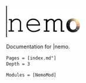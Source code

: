 ![|nemo logo](assets/nemo_logo_small.png)

Documentation for |nemo.

```@contents
Pages = [index.md"]
Depth = 3
```

```@autodocs
Modules = [NemoMod]
```
